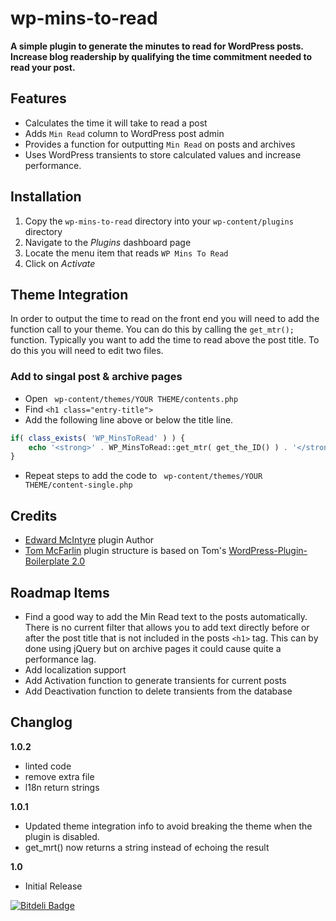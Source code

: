# wp-mins-to-read

**A simple plugin to generate the minutes to read for WordPress posts. Increase blog readership by qualifying the time commitment needed to read your post.**

## Features
* Calculates the time it will take to read a post
* Adds `Min Read` column to WordPress post admin
* Provides a function for outputting `Min Read` on posts and archives
* Uses WordPress transients to store calculated values and increase performance.

## Installation
1. Copy the `wp-mins-to-read` directory into your `wp-content/plugins` directory
2. Navigate to the *Plugins* dashboard page
3. Locate the menu item that reads `WP Mins To Read`
4. Click on *Activate*

## Theme Integration
In order to output the time to read on the front end you will need to add the function call to your theme. You can do this by calling the ` get_mtr(); ` function.
Typically you want to add the time to read above the post title. To do this you will need to edit two files.

### Add to singal post & archive pages

* Open ` wp-content/themes/YOUR THEME/contents.php`
* Find `<h1 class="entry-title">`
* Add the following line above or below the title line.

```php
if( class_exists( 'WP_MinsToRead' ) ) {
	echo '<strong>' . WP_MinsToRead::get_mtr( get_the_ID() ) . '</strong>';
}
```
* Repeat steps to add the code to ` wp-content/themes/YOUR THEME/content-single.php`

## Credits
* [Edward McIntyre](https://github.com/twittem/) plugin Author
* [Tom McFarlin](http://tommcfarlin.com/) plugin structure is based on Tom's [WordPress-Plugin-Boilerplate 2.0](https://github.com/tommcfarlin/WordPress-Plugin-Boilerplate)

## Roadmap Items
* Find a good way to add the Min Read text to the posts automatically. There is no current filter that allows you to add text directly before or after the post title that is not included in the posts `<h1>` tag. This can by done using jQuery but on archive pages it could cause quite a performance lag.
* Add localization support
* Add Activation function to generate transients for current posts
* Add Deactivation function to delete transients from the database

## Changlog

**1.0.2**
* linted code
* remove extra file
* l18n return strings

**1.0.1**
* Updated theme integration info to avoid breaking the theme when the plugin is disabled.
* get_mrt() now returns a string instead of echoing the result

**1.0**
* Initial Release

[![Bitdeli Badge](https://d2weczhvl823v0.cloudfront.net/twittem/wp-mins-to-read/trend.png)](https://bitdeli.com/free "Bitdeli Badge")